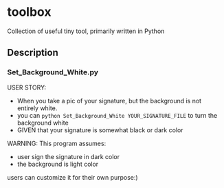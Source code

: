 # toolbox
Collection of useful tiny tool, primarily written in Python

## Description

### Set_Background_White.py
USER STORY:
* When you take a pic of your signature, but the background is not entirely white.
* you can `python Set_Background_White YOUR_SIGNATURE_FILE` to turn the background white
* GIVEN that your signature is somewhat black or dark color

WARNING:
This program assumes:
* user sign the signature in dark color
* the background is light color

users can customize it for their own purpose:)
